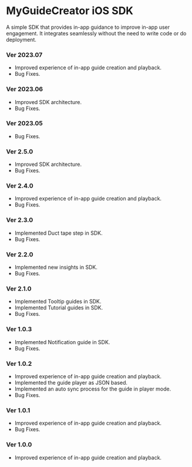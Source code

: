 
# MyGuideCreator iOS SDK
A simple SDK that provides in-app guidance to improve in-app user engagement. It integrates seamlessly without the need to write code or do deployment. 

### Ver 2023.07
 - Improved experience of in-app guide creation and playback. 
 - Bug Fixes.
 
### Ver 2023.06
 - Improved SDK architecture. 
 - Bug Fixes.
 
### Ver 2023.05
 - Bug Fixes.
 
### Ver 2.5.0
 - Improved SDK architecture. 
 - Bug Fixes.
 
### Ver 2.4.0
 - Improved experience of in-app guide creation and playback. 
 - Bug Fixes.

### Ver 2.3.0
 - Implemented Duct tape step in SDK.
 - Bug Fixes.

### Ver 2.2.0
 - Implemented new insights in SDK.
 - Bug Fixes.

### Ver 2.1.0
 - Implemented Tooltip guides in SDK.
 - Implemented Tutorial guides in SDK.
 - Bug Fixes.
 
### Ver 1.0.3
 - Implemented Notification guide in SDK.
 - Bug Fixes.
 
### Ver 1.0.2
 - Improved experience of in-app guide creation and playback.
 - Implemented the guide player as JSON based.
 - Implemented an auto sync process for the guide in player mode.
 - Bug Fixes.
 
### Ver 1.0.1
 - Improved experience of in-app guide creation and playback.
 - Bug Fixes.
 
### Ver 1.0.0
 - Improved experience of in-app guide creation and playback.
